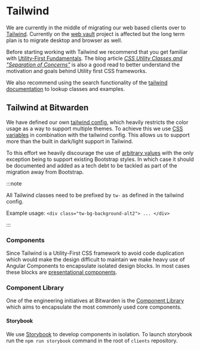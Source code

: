 # Tailwind

We are currently in the middle of migrating our web based clients over to
[Tailwind](https://tailwindcss.com/). Currently on the
[web vault](../../getting-started/clients/web-vault/index.mdx) project is affected but the long term
plan is to migrate desktop and browser as well.

Before starting working with Tailwind we recommend that you get familiar with
[Utility-First Fundamentals](https://tailwindcss.com/docs/utility-first). The blog article
[_CSS Utility Classes and "Separation of Concerns"_](https://adamwathan.me/css-utility-classes-and-separation-of-concerns/)
is also a good read to better understand the motivation and goals behind Utility first CSS
frameworks.

We also recommend using the search functionality of the
[tailwind documentation](https://tailwindcss.com/) to lookup classes and examples.

## Tailwind at Bitwarden

We have defined our own
[tailwind config](https://github.com/bitwarden/clients/blob/master/libs/components/tailwind.config.base.js),
which heavily restricts the color usage as a way to support multiple themes. To achieve this we use
[CSS variables](https://developer.mozilla.org/en-US/docs/Web/CSS/Using_CSS_custom_properties) in
combination with the tailwind config. This allows us to support more than the built in dark/light
support in Tailwind.

To this effort we heavily discourage the use of
[arbitrary values](https://tailwindcss.com/docs/adding-custom-styles#using-arbitrary-values) with
the only exception being to support existing Bootstrap styles. In which case it should be documented
and added as a tech debt to be tackled as part of the migration away from Bootstrap.

:::note

All Tailwind classes need to be prefixed by `tw-` as defined in the tailwind config.

Example usage: `<div class="tw-bg-background-alt2"> ... </div>`

:::

### Components

Since Tailwind is a Utility-First CSS framework to avoid code duplication which would make the
design difficult to maintain we make heavy use of Angular Components to encapsulate isolated design
blocks. In most cases these blocks are
[presentational components](https://angular-training-guide.rangle.io/state-management/ngrx/component_architecture).

### Component Library

One of the engineering initiatives at Bitwarden is the
[Component Library](https://github.com/bitwarden/clients/tree/master/libs/components) which aims to
encapsulate the most commonly used core components.

#### Storybook

We use [Storybook](https://storybook.js.org/) to develop components in isolation. To launch
storybook run the `npm run storybook` command in the root of `clients` repository.
